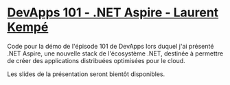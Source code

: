 # [DevApps 101 - .NET Aspire - Laurent Kempé](https://www.youtube.com/watch?v=otJX9cRh4fk)

Code pour la démo de l'épisode 101 de DevApps lors duquel j'ai présenté .NET Aspire, une nouvelle stack de l'écosystème .NET, destinée à permettre de créer des applications distribuées optimisées pour le cloud.

Les slides de la présentation seront bientôt disponibles.

 